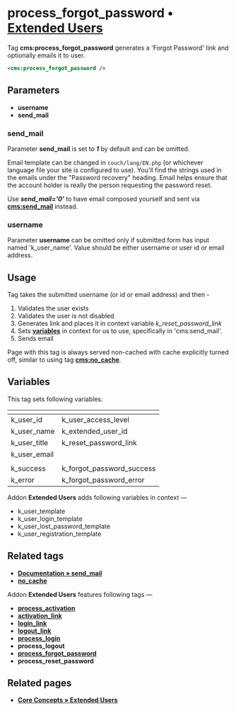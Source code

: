 # process_forgot_password • [**Extended Users**](#related-pages)

Tag **cms:process_forgot_password** generates a 'Forgot Password' link and optionally emails it to user.

```xml
<cms:process_forgot_password />
```

## Parameters

* **username**
* **send_mail**

### send_mail

Parameter **send_mail** is set to ***1*** by default and can be omitted.

Email template can be changed in `couch/lang/EN.php` (or whichever language file your site is configured to use). You'll find the strings used in the emails under the "Password recovery" heading. Email helps ensure that the account holder is really the person requesting the password reset.

Use ***send_mail='0'*** to have email composed yourself and sent via [**cms:send_mail**](#related-tags) instead.

### username

Parameter **username** can be omitted only if submitted form has input named 'k_user_name'. Value should be either username or user id or email address.

## Usage

Tag takes the submitted username (or id or email address) and then -

1. Validates the user exists
2. Validates the user is not disabled
3. Generates link and places it in context variable *k_reset_password_link*
4. Sets [**variables**](#variables) in context for us to use, specifically in 'cms:send_mail'.
5. Sends email

Page with this tag is always served non-cached with cache explicitly turned off, similar to using tag [**cms:no_cache**](#related-tags).

## Variables

This tag sets following variables:

|<!--             -->|<!--                 -->|
|:-------------------|:-----------------------|
| k_user_id          |  k_user_access_level   |
| k_user_name        |  k_extended_user_id    |
| k_user_title       |  k_reset_password_link |
| k_user_email       |                        |
|<!--             -->|<!--                 -->|
| k_success          |  k_forgot_password_success |
| k_error            |  k_forgot_password_error |

Addon **Extended Users** adds following variables in context —

* k_user_template
* k_user_login_template
* k_user_lost_password_template
* k_user_registration_template

## Related tags

* [**Documentation &raquo; send_mail**](https://docs.couchcms.com/tags-reference/send_mail.html)
* [**no_cache**](https://github.com/trendoman/Midware/tree/main/tags-reference/no_cache.md)

Addon **Extended Users** features following tags —

* [**process_activation**](https://github.com/trendoman/Midware/tree/main/tags-reference/Extended-Users/process_activation.md)
* [**activation_link**](https://github.com/trendoman/Midware/tree/main/tags-reference/Extended-Users/activation_link.md)
* [**login_link**](https://github.com/trendoman/Midware/tree/main/tags-reference/Extended-Users/login_link.md)
* [**logout_link**](https://github.com/trendoman/Midware/tree/main/tags-reference/Extended-Users/logout_link.md)
* [**process_login**](https://github.com/trendoman/Midware/tree/main/tags-reference/Extended-Users/process_login.md)
* **process_logout**
* [**process_forgot_password**](https://github.com/trendoman/Midware/tree/main/tags-reference/Extended-Users/process_forgot_password.md)
* **process_reset_password**

## Related pages

* [**Core Concepts &raquo; Extended Users**](https://github.com/trendoman/Midware/tree/main/concepts/Extended-Users)
